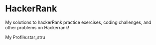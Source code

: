 # HackerRank
My solutions to hackerRank practice exercises, coding challenges, and other problems on Hackerrank!

My Profile:star_stru
